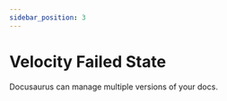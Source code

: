 ```yaml
---
sidebar_position: 3
---
```


# Velocity Failed State

Docusaurus can manage multiple versions of your docs.